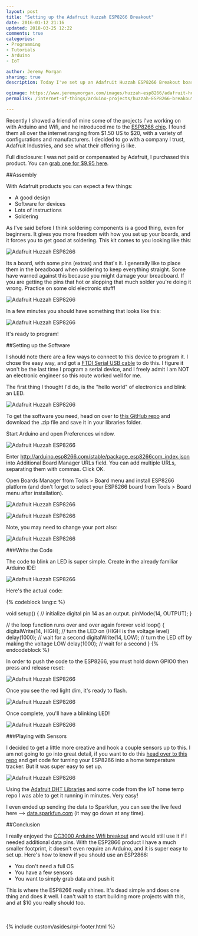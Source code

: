 ```yaml
---
layout: post
title: "Setting up the Adafruit Huzzah ESP8266 Breakout"
date: 2016-01-12 21:16
updated: 2018-03-25 12:22
comments: true
categories:
- Programming
- Tutorials
- Arduino
- IoT

author: Jeremy Morgan
sharing: true
description: Today I've set up an Adafruit Huzzah ESP8266 Breakout board and played around with it. My thoughts on this board and ones like it, and what it could mean for the Internet of Things. 

ogimage: https://www.jeremymorgan.com/images/huzzah-esp8266/adafruit-huzzah-ESP8266-og.jpg
permalink: /internet-of-things/arduino-projects/huzzah-ESP8266-breakout/

---
```


Recently I showed a friend of mine some of the projects I've working on with Arduino and Wifi, and he introduced me to the [ESP8266 chip](http://www.esp8266.com/). I found them all over the internet ranging from $1.50 US to $20, with a variety of configurations and manufacturers. I decided to go with a company I trust, Adafruit Industries, and see what their offering is like. 

<!-- more -->
Full disclosure: I was not paid or compensated by Adafruit, I purchased this product. You can [grab one for $9.95 here](https://www.adafruit.com/products/2471). 

##Assembly

With Adafruit products you can expect a few things:

- A good design
- Software for devices
- Lots of instructions
- Soldering

As I've said before I think soldering components is a good thing, even for beginners. It gives you more freedom with how you set up your boards, and it forces you to get good at soldering. This kit comes to you looking like this:

![Adafruit Huzzah ESP8266](/images/huzzah-esp8266/adafruit-huzzah-ESP8266-01.jpg)

Its a board, with some pins (extras) and that's it. I generally like to place them in the breadboard when soldering to keep everything straight. Some have warned against this because you might damage your breadboard. If you are getting the pins that hot or slopping that much solder you're doing it wrong. Practice on some old electronic stuff! 

![Adafruit Huzzah ESP8266](/images/huzzah-esp8266/adafruit-huzzah-ESP8266-02.jpg)

In a few minutes you should have something that looks like this:

![Adafruit Huzzah ESP8266](/images/huzzah-esp8266/adafruit-huzzah-ESP8266-03.jpg)

It's ready to program! 

##Setting up the Software

I should note there are a few ways to connect to this device to program it. I chose the easy way, and got a [FTDI Serial USB cable](http://www.adafruit.com/products/70) to do this. I figure it won't be the last time I program a serial device, and I freely admit I am NOT an electronic engineer so this route worked well for me.

The first thing I thought I'd do, is the "hello world" of electronics and blink an LED. 

![Adafruit Huzzah ESP8266](/images/huzzah-esp8266/adafruit-huzzah-ESP8266-04.jpg)

To get the software you need, head on over to [this GitHub repo](https://github.com/esp8266/Arduino) and download the .zip file and save it in your libraries folder. 

Start Arduino and open Preferences window.

![Adafruit Huzzah ESP8266](/images/huzzah-esp8266/adafruit-huzzah-ESP8266-05.jpg)

Enter http://arduino.esp8266.com/stable/package_esp8266com_index.json into Additional Board Manager URLs field. You can add multiple URLs, separating them with commas. Click OK.

Open Boards Manager from Tools > Board menu and install ESP8266 platform (and don't forget to select your ESP8266 board from Tools > Board menu after installation).

![Adafruit Huzzah ESP8266](/images/huzzah-esp8266/adafruit-huzzah-ESP8266-06.jpg)

![Adafruit Huzzah ESP8266](/images/huzzah-esp8266/adafruit-huzzah-ESP8266-07.jpg)

Note, you may need to change your port also:

![Adafruit Huzzah ESP8266](/images/huzzah-esp8266/adafruit-huzzah-ESP8266-08.jpg)

###Write the Code

The code to blink an LED is super simple. Create in the already familiar Arduino IDE:

![Adafruit Huzzah ESP8266](/images/huzzah-esp8266/adafruit-huzzah-ESP8266-09.jpg)

Here's the actual code:

{% codeblock lang:c %}

void setup() {
	// initialize digital pin 14 as an output.
	pinMode(14, OUTPUT);
}

// the loop function runs over and over again forever
void loop() {
	digitalWrite(14, HIGH);   // turn the LED on (HIGH is the voltage level)
	delay(1000);              // wait for a second
	digitalWrite(14, LOW);    // turn the LED off by making the voltage LOW
	delay(1000);              // wait for a second
}
{% endcodeblock %}

In order to push the code to the ESP8266, you must hold down GPIO0 then press and release reset:

![Adafruit Huzzah ESP8266](/images/huzzah-esp8266/adafruit-huzzah-ESP8266-10.jpg)

Once you see the red light dim, it's ready to flash. 

![Adafruit Huzzah ESP8266](/images/huzzah-esp8266/adafruit-huzzah-ESP8266-11.jpg)

Once complete, you'll have a blinking LED!

![Adafruit Huzzah ESP8266](/images/huzzah-esp8266/adafruit-huzzah-ESP8266-12.jpg)

###Playing with Sensors

I decided to get a little more creative and hook a couple sensors up to this. I am not going to go into great detail, if you want to do this [head over to this repo](https://github.com/IoT-Projects/IoT-home-temp-tracking) and get code for turning your ESP8266 into a home temperature tracker. But it was super easy to set up.

![Adafruit Huzzah ESP8266](/images/huzzah-esp8266/adafruit-huzzah-ESP8266-13.jpg)

Using the [Adafruit DHT Libraries](https://github.com/adafruit/DHT-sensor-library) and some code from the IoT home temp repo I was able to get it running in minutes. Very easy!

I even ended up sending the data to Sparkfun, you can see the live feed here --> [data.sparkfun.com](https://data.sparkfun.com/streams/n1L3R6yql5I3WYrxKXK7) (it may go down at any time).


##Conclusion

I really enjoyed the [CC3000 Arduino Wifi breakout](https://www.jeremymorgan.com/internet-of-things/arduino-projects/how-to-wifi-arduino/) and would still use it if I needed additional data pins. With the ESP2866 product I have a much smaller footprint, it doesn't even require an Arduino, and it is super easy to set up. Here's how to know if you should use an ESP2866:

- You don't need a full OS
- You have a few sensors 
- You want to simply grab data and push it

This is where the ESP8266 really shines. It's dead simple and does one thing and does it well. I can't wait to start building more projects with this, and at $10 you really should too. 



<br />
<br />
{% include custom/asides/rpi-footer.html %}
